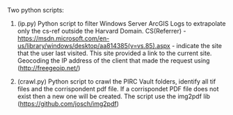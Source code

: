 Two python scripts:

1. (ip.py) Python script to filter Windows Server ArcGIS Logs to extrapolate only the cs-ref
outside the Harvard Domain. CS(Referrer) - https://msdn.microsoft.com/en-us/library/windows/desktop/aa814385(v=vs.85).aspx - indicate
the site that the user last visited. This site provided a link to the current site. 
Geocoding the IP address of the client that made the request using (http://freegeoip.net/)

2. (crawl.py) Python script to crawl the PIRC Vault folders, identify all tif files and the corrispondent pdf file. If a corrispondet 
PDF file does not exist then a new one will be created. The script use the img2pdf lib (https://github.com/josch/img2pdf)